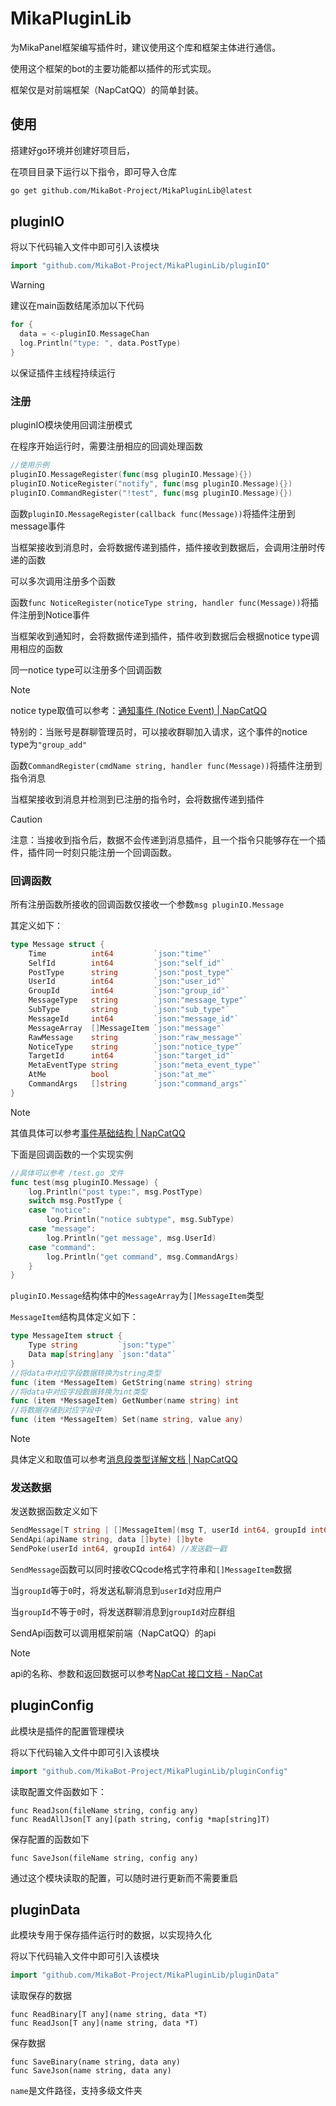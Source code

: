 # MikaPluginLib

为MikaPanel框架编写插件时，建议使用这个库和框架主体进行通信。

使用这个框架的bot的主要功能都以插件的形式实现。

框架仅是对前端框架（NapCatQQ）的简单封装。

## 使用

搭建好go环境并创建好项目后，

在项目目录下运行以下指令，即可导入仓库

~~~bash
go get github.com/MikaBot-Project/MikaPluginLib@latest
~~~

## pluginIO

将以下代码输入文件中即可引入该模块

```go
import "github.com/MikaBot-Project/MikaPluginLib/pluginIO"
```

> [!WARNING]
>
> 建议在main函数结尾添加以下代码
>
> ```go
> for {
> 	data = <-pluginIO.MessageChan
> 	log.Println("type: ", data.PostType)
> }
> ```
>
> 以保证插件主线程持续运行

### 注册

pluginIO模块使用回调注册模式

在程序开始运行时，需要注册相应的回调处理函数

```go
//使用示例
pluginIO.MessageRegister(func(msg pluginIO.Message){})
pluginIO.NoticeRegister("notify", func(msg pluginIO.Message){})
pluginIO.CommandRegister("!test", func(msg pluginIO.Message){})
```

函数`pluginIO.MessageRegister(callback func(Message))`将插件注册到message事件

当框架接收到消息时，会将数据传递到插件，插件接收到数据后，会调用注册时传递的函数

可以多次调用注册多个函数



函数`func NoticeRegister(noticeType string, handler func(Message))`将插件注册到Notice事件

当框架收到通知时，会将数据传递到插件，插件收到数据后会根据notice type调用相应的函数

同一notice type可以注册多个回调函数

> [!NOTE]
>
> notice type取值可以参考：[通知事件 (Notice Event) | NapCatQQ](https://napneko.github.io/onebot/event#通知事件-notice-event)
>
> 特别的：当账号是群聊管理员时，可以接收群聊加入请求，这个事件的notice type为`"group_add"`



函数`CommandRegister(cmdName string, handler func(Message))`将插件注册到指令消息

当框架接收到消息并检测到已注册的指令时，会将数据传递到插件

> [!CAUTION]
>
> 注意：当接收到指令后，数据不会传递到消息插件，且一个指令只能够存在一个插件，插件同一时刻只能注册一个回调函数。

### 回调函数

所有注册函数所接收的回调函数仅接收一个参数`msg pluginIO.Message`

其定义如下：

```go
type Message struct {
	Time          int64         `json:"time"`
	SelfId        int64         `json:"self_id"`
	PostType      string        `json:"post_type"`
	UserId        int64         `json:"user_id"`
	GroupId       int64         `json:"group_id"`
	MessageType   string        `json:"message_type"`
	SubType       string        `json:"sub_type"`
	MessageId     int64         `json:"message_id"`
	MessageArray  []MessageItem `json:"message"`
	RawMessage    string        `json:"raw_message"`
	NoticeType    string        `json:"notice_type"`
	TargetId      int64         `json:"target_id"`
	MetaEventType string        `json:"meta_event_type"`
	AtMe          bool          `json:"at_me"`
	CommandArgs   []string      `json:"command_args"`
}
```

> [!NOTE]
>
> 其值具体可以参考[事件基础结构 | NapCatQQ](https://napneko.github.io/onebot/basic_event)

下面是回调函数的一个实现实例

```go
//具体可以参考 /test.go 文件
func test(msg pluginIO.Message) {
	log.Println("post type:", msg.PostType)
	switch msg.PostType {
	case "notice":
		log.Println("notice subtype", msg.SubType)
	case "message":
		log.Println("get message", msg.UserId)
	case "command":
		log.Println("get command", msg.CommandArgs)
	}
}
```

`pluginIO.Message`结构体中的`MessageArray`为`[]MessageItem`类型

`MessageItem`结构具体定义如下：

```go
type MessageItem struct {
	Type string         `json:"type"`
	Data map[string]any `json:"data"`
}
//将data中对应字段数据转换为string类型
func (item *MessageItem) GetString(name string) string
//将data中对应字段数据转换为int类型
func (item *MessageItem) GetNumber(name string) int
//将数据存储到对应字段中
func (item *MessageItem) Set(name string, value any)
```

> [!NOTE]
>
> 具体定义和取值可以参考[消息段类型详解文档 | NapCatQQ](https://napneko.github.io/onebot/sement)

### 发送数据

发送数据函数定义如下

```go
SendMessage[T string | []MessageItem](msg T, userId int64, groupId int64)[]int
SendApi(apiName string, data []byte) []byte
SendPoke(userId int64, groupId int64) //发送戳一戳
```

`SendMessage`函数可以同时接收CQcode格式字符串和`[]MessageItem`数据

当`groupId`等于`0`时，将发送私聊消息到`userId`对应用户

当`groupId`不等于`0`时，将发送群聊消息到`groupId`对应群组



SendApi函数可以调用框架前端（NapCatQQ）的api

> [!NOTE]
>
> api的名称、参数和返回数据可以参考[NapCat 接口文档 - NapCat](https://napcat.apifox.cn/5430207m0)

## pluginConfig

此模块是插件的配置管理模块

将以下代码输入文件中即可引入该模块

```go
import "github.com/MikaBot-Project/MikaPluginLib/pluginConfig"
```


读取配置文件函数如下：

```
func ReadJson(fileName string, config any)
func ReadAllJson[T any](path string, config *map[string]T)
```

保存配置的函数如下

```
func SaveJson(fileName string, config any)
```

通过这个模块读取的配置，可以随时进行更新而不需要重启

## pluginData

此模块专用于保存插件运行时的数据，以实现持久化

将以下代码输入文件中即可引入该模块

```go
import "github.com/MikaBot-Project/MikaPluginLib/pluginData"
```


读取保存的数据

```
func ReadBinary[T any](name string, data *T)
func ReadJson[T any](name string, data *T)
```

保存数据

```
func SaveBinary(name string, data any)
func SaveJson(name string, data any)
```

`name`是文件路径，支持多级文件夹